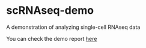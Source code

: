 # scRNAseq-demo
A demonstration of analyzing single-cell RNAseq data

You can check the demo report [here](./analyze_scRNAseq_using_Seurat.md)

